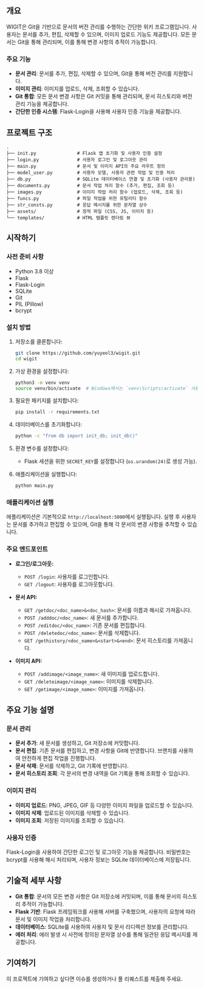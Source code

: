 ## 개요

WIGIT은 Git을 기반으로 문서의 버전 관리를 수행하는 간단한 위키 프로그램입니다. 사용자는 문서를 추가, 편집, 삭제할 수 있으며, 이미지 업로드 기능도 제공합니다. 모든 문서는 Git을 통해 관리되며, 이를 통해 변경 사항의 추적이 가능합니다.

### 주요 기능

- **문서 관리**: 문서를 추가, 편집, 삭제할 수 있으며, Git을 통해 버전 관리를 지원합니다.
- **이미지 관리**: 이미지를 업로드, 삭제, 조회할 수 있습니다.
- **Git 통합**: 모든 문서 변경 사항은 Git 커밋을 통해 관리되며, 문서 히스토리와 버전 관리 기능을 제공합니다.
- **간단한 인증 시스템**: Flask-Login을 사용해 사용자 인증 기능을 제공합니다.

## 프로젝트 구조

```
.
├── init.py               # Flask 앱 초기화 및 사용자 인증 설정
├── login.py              # 사용자 로그인 및 로그아웃 관리
├── main.py               # 문서 및 이미지 API의 주요 라우트 정의
├── model_user.py         # 사용자 모델, 사용자 관련 작업 및 인증 처리
├── db.py                 # SQLite 데이터베이스 연결 및 초기화 (사용자 관리용)
├── documents.py          # 문서 작업 처리 함수 (추가, 편집, 조회 등)
├── images.py             # 이미지 작업 처리 함수 (업로드, 삭제, 조회 등)
├── funcs.py              # 파일 작업을 위한 유틸리티 함수
├── str_consts.py         # 응답 메시지를 위한 문자열 상수
├── assets/               # 정적 파일 (CSS, JS, 이미지 등)
└── templates/            # HTML 템플릿 렌더링 뷰
```

## 시작하기

### 사전 준비 사항

- Python 3.8 이상
- Flask
- Flask-Login
- SQLite
- Git
- PIL (Pillow)
- bcrypt

### 설치 방법

1. 저장소를 클론합니다:
   ```bash
   git clone https://github.com/yuyeol3/wigit.git
   cd wigit
   ```

2. 가상 환경을 설정합니다:
   ```bash
   python3 -m venv venv
   source venv/bin/activate  # Windows에서는 `venv\Scripts\activate` 사용
   ```

3. 필요한 패키지를 설치합니다:
   ```bash
   pip install -r requirements.txt
   ```

4. 데이터베이스를 초기화합니다:
   ```bash
   python -c "from db import init_db; init_db()"
   ```

5. 환경 변수를 설정합니다:
   - Flask 세션을 위한 `SECRET_KEY`를 설정합니다 (`os.urandom(24)`로 생성 가능).

6. 애플리케이션을 실행합니다:
   ```bash
   python main.py
   ```

### 애플리케이션 실행

애플리케이션은 기본적으로 `http://localhost:5000`에서 실행됩니다. 실행 후 사용자는 문서를 추가하고 편집할 수 있으며, Git을 통해 각 문서의 변경 사항을 추적할 수 있습니다.

### 주요 엔드포인트

- **로그인/로그아웃:**
  - `POST /login`: 사용자를 로그인합니다.
  - `GET /logout`: 사용자를 로그아웃합니다.
  
- **문서 API:**
  - `GET /getdoc/<doc_name>&<doc_hash>`: 문서를 이름과 해시로 가져옵니다.
  - `POST /adddoc/<doc_name>`: 새 문서를 추가합니다.
  - `POST /editdoc/<doc_name>`: 기존 문서를 편집합니다.
  - `POST /deletedoc/<doc_name>`: 문서를 삭제합니다.
  - `GET /gethistory/<doc_name>&<start>&<end>`: 문서 히스토리를 가져옵니다.

- **이미지 API:**
  - `POST /addimage/<image_name>`: 새 이미지를 업로드합니다.
  - `GET /deleteimage/<image_name>`: 이미지를 삭제합니다.
  - `GET /getimage/<image_name>`: 이미지를 가져옵니다.



## 주요 기능 설명

### 문서 관리

- **문서 추가**: 새 문서를 생성하고, Git 저장소에 커밋합니다.
- **문서 편집**: 기존 문서를 편집하고, 변경 사항을 Git에 반영합니다. 브랜치를 사용하여 안전하게 편집 작업을 진행합니다.
- **문서 삭제**: 문서를 삭제하고, Git 기록에 반영합니다.
- **문서 히스토리 조회**: 각 문서의 변경 내역을 Git 기록을 통해 조회할 수 있습니다.

### 이미지 관리

- **이미지 업로드**: PNG, JPEG, GIF 등 다양한 이미지 파일을 업로드할 수 있습니다.
- **이미지 삭제**: 업로드된 이미지를 삭제할 수 있습니다.
- **이미지 조회**: 저장된 이미지를 조회할 수 있습니다.

### 사용자 인증

Flask-Login을 사용하여 간단한 로그인 및 로그아웃 기능을 제공합니다. 비밀번호는 bcrypt를 사용해 해시 처리되며, 사용자 정보는 SQLite 데이터베이스에 저장됩니다.

## 기술적 세부 사항

- **Git 통합**: 문서의 모든 변경 사항은 Git 저장소에 커밋되며, 이를 통해 문서의 히스토리 추적이 가능합니다.
- **Flask 기반**: Flask 프레임워크를 사용해 서버를 구축했으며, 사용자의 요청에 따라 문서 및 이미지 작업을 처리합니다.
- **데이터베이스**: SQLite를 사용하여 사용자 및 문서 리디렉션 정보를 관리합니다.
- **에러 처리**: 에러 발생 시 사전에 정의된 문자열 상수를 통해 일관된 응답 메시지를 제공합니다.

## 기여하기

이 프로젝트에 기여하고 싶다면 이슈를 생성하거나 풀 리퀘스트를 제출해 주세요.

